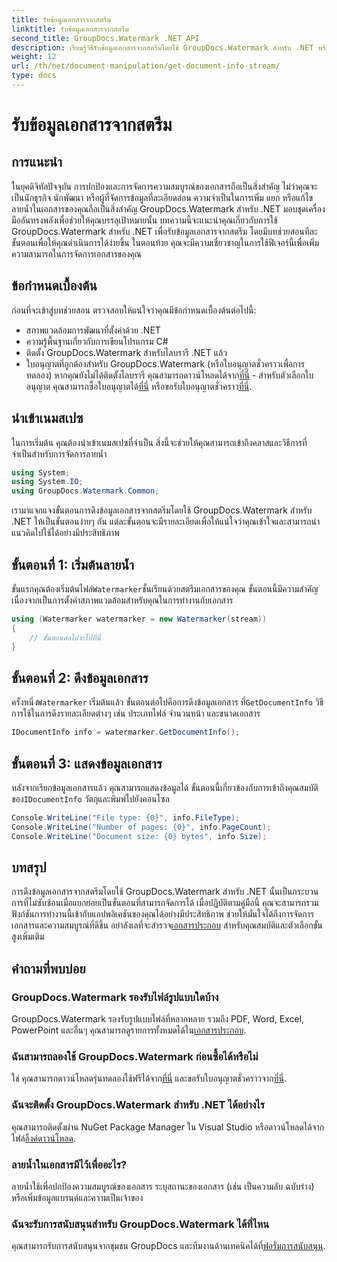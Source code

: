 ```yaml
---
title: รับข้อมูลเอกสารจากสตรีม
linktitle: รับข้อมูลเอกสารจากสตรีม
second_title: GroupDocs.Watermark .NET API
description: เรียนรู้วิธีรับข้อมูลเอกสารจากสตรีมโดยใช้ GroupDocs.Watermark สำหรับ .NET พร้อมคำแนะนำทีละขั้นตอนนี้ ความสามารถในการจัดการเอกสารของคุณได้อย่างง่ายดาย
weight: 12
url: /th/net/document-manipulation/get-document-info-stream/
type: docs
---
```

# รับข้อมูลเอกสารจากสตรีม

## การแนะนำ
ในยุคดิจิทัลปัจจุบัน การปกป้องและการจัดการความสมบูรณ์ของเอกสารถือเป็นสิ่งสำคัญ ไม่ว่าคุณจะเป็นนักธุรกิจ นักพัฒนา หรือผู้ที่จัดการข้อมูลที่ละเอียดอ่อน ความจำเป็นในการเพิ่ม แยก หรือแก้ไขลายน้ำในเอกสารของคุณถือเป็นสิ่งสำคัญ GroupDocs.Watermark สำหรับ .NET มอบชุดเครื่องมืออันทรงพลังเพื่อช่วยให้คุณบรรลุเป้าหมายนั้น บทความนี้จะแนะนำคุณเกี่ยวกับการใช้ GroupDocs.Watermark สำหรับ .NET เพื่อรับข้อมูลเอกสารจากสตรีม โดยมีบทช่วยสอนทีละขั้นตอนเพื่อให้คุณดำเนินการได้ง่ายขึ้น ในตอนท้าย คุณจะมีความเชี่ยวชาญในการใช้ฟีเจอร์นี้เพื่อเพิ่มความสามารถในการจัดการเอกสารของคุณ
## ข้อกำหนดเบื้องต้น
ก่อนที่จะเข้าสู่บทช่วยสอน ตรวจสอบให้แน่ใจว่าคุณมีข้อกำหนดเบื้องต้นต่อไปนี้:
- สภาพแวดล้อมการพัฒนาที่ตั้งค่าด้วย .NET
- ความรู้พื้นฐานเกี่ยวกับการเขียนโปรแกรม C#
- ติดตั้ง GroupDocs.Watermark สำหรับไลบรารี .NET แล้ว
- ใบอนุญาตที่ถูกต้องสำหรับ GroupDocs.Watermark (หรือใบอนุญาตชั่วคราวเพื่อการทดลอง)
 หากคุณยังไม่ได้ติดตั้งไลบรารี คุณสามารถดาวน์โหลดได้จาก[ที่นี่](https://releases.groupdocs.com/Watermark/net/) - สำหรับตัวเลือกใบอนุญาต คุณสามารถซื้อใบอนุญาตได้[ที่นี่](https://purchase.groupdocs.com/buy) หรือขอรับใบอนุญาตชั่วคราว[ที่นี่](https://purchase.groupdocs.com/temporary-license/).
## นำเข้าเนมสเปซ
ในการเริ่มต้น คุณต้องนำเข้าเนมสเปซที่จำเป็น สิ่งนี้จะช่วยให้คุณสามารถเข้าถึงคลาสและวิธีการที่จำเป็นสำหรับการจัดการลายน้ำ
```csharp
using System;
using System.IO;
using GroupDocs.Watermark.Common;
```
เรามาแจกแจงขั้นตอนการดึงข้อมูลเอกสารจากสตรีมโดยใช้ GroupDocs.Watermark สำหรับ .NET ให้เป็นขั้นตอนง่ายๆ กัน แต่ละขั้นตอนจะมีรายละเอียดเพื่อให้แน่ใจว่าคุณเข้าใจและสามารถนำแนวคิดไปใช้ได้อย่างมีประสิทธิภาพ
## ขั้นตอนที่ 1: เริ่มต้นลายน้ำ
 ขั้นแรกคุณต้องเริ่มต้นไฟล์`Watermarker`ชั้นเรียนด้วยสตรีมเอกสารของคุณ ขั้นตอนนี้มีความสำคัญเนื่องจากเป็นการตั้งค่าสภาพแวดล้อมสำหรับคุณในการทำงานกับเอกสาร
```csharp
using (Watermarker watermarker = new Watermarker(stream))
{
    // ขั้นตอนต่อไปจะไปที่นี่
}
```
## ขั้นตอนที่ 2: ดึงข้อมูลเอกสาร
 ครั้งหนึ่ง`Watermarker` เริ่มต้นแล้ว ขั้นตอนต่อไปคือการดึงข้อมูลเอกสาร ที่`GetDocumentInfo` วิธีการใช้ในการดึงรายละเอียดต่างๆ เช่น ประเภทไฟล์ จำนวนหน้า และขนาดเอกสาร
```csharp
IDocumentInfo info = watermarker.GetDocumentInfo();
```
## ขั้นตอนที่ 3: แสดงข้อมูลเอกสาร
 หลังจากเรียกข้อมูลเอกสารแล้ว คุณสามารถแสดงข้อมูลได้ ขั้นตอนนี้เกี่ยวข้องกับการเข้าถึงคุณสมบัติของ`IDocumentInfo` วัตถุและพิมพ์ไปยังคอนโซล
```csharp
Console.WriteLine("File type: {0}", info.FileType);
Console.WriteLine("Number of pages: {0}", info.PageCount);
Console.WriteLine("Document size: {0} bytes", info.Size);
```

## บทสรุป
 การดึงข้อมูลเอกสารจากสตรีมโดยใช้ GroupDocs.Watermark สำหรับ .NET นั้นเป็นกระบวนการที่ไม่ซับซ้อนเมื่อแยกย่อยเป็นขั้นตอนที่สามารถจัดการได้ เมื่อปฏิบัติตามคู่มือนี้ คุณจะสามารถรวมฟังก์ชันการทำงานนี้เข้ากับแอปพลิเคชันของคุณได้อย่างมีประสิทธิภาพ ช่วยให้มั่นใจได้ถึงการจัดการเอกสารและความสมบูรณ์ที่ดีขึ้น อย่าลังเลที่จะสำรวจ[เอกสารประกอบ](https://tutorials.groupdocs.com/Watermark/net/) สำหรับคุณสมบัติและตัวเลือกขั้นสูงเพิ่มเติม
## คำถามที่พบบ่อย
### GroupDocs.Watermark รองรับไฟล์รูปแบบใดบ้าง
 GroupDocs.Watermark รองรับรูปแบบไฟล์ที่หลากหลาย รวมถึง PDF, Word, Excel, PowerPoint และอื่นๆ คุณสามารถดูรายการทั้งหมดได้ใน[เอกสารประกอบ](https://tutorials.groupdocs.com/Watermark/net/).
### ฉันสามารถลองใช้ GroupDocs.Watermark ก่อนซื้อได้หรือไม่
 ใช่ คุณสามารถดาวน์โหลดรุ่นทดลองใช้ฟรีได้จาก[ที่นี่](https://releases.groupdocs.com/) และขอรับใบอนุญาตชั่วคราวจาก[ที่นี่](https://purchase.groupdocs.com/temporary-license/).
### ฉันจะติดตั้ง GroupDocs.Watermark สำหรับ .NET ได้อย่างไร
 คุณสามารถติดตั้งผ่าน NuGet Package Manager ใน Visual Studio หรือดาวน์โหลดได้จากไฟล์[ลิ้งค์ดาวน์โหลด](https://releases.groupdocs.com/Watermark/net/).
### ลายน้ำในเอกสารมีไว้เพื่ออะไร?
ลายน้ำใช้เพื่อปกป้องความสมบูรณ์ของเอกสาร ระบุสถานะของเอกสาร (เช่น เป็นความลับ ฉบับร่าง) หรือเพิ่มข้อมูลแบรนด์และความเป็นเจ้าของ
### ฉันจะรับการสนับสนุนสำหรับ GroupDocs.Watermark ได้ที่ไหน
 คุณสามารถรับการสนับสนุนจากชุมชน GroupDocs และทีมงานด้านเทคนิคได้ที่[ฟอรั่มการสนับสนุน](https://forum.groupdocs.com/c/watermark/19).